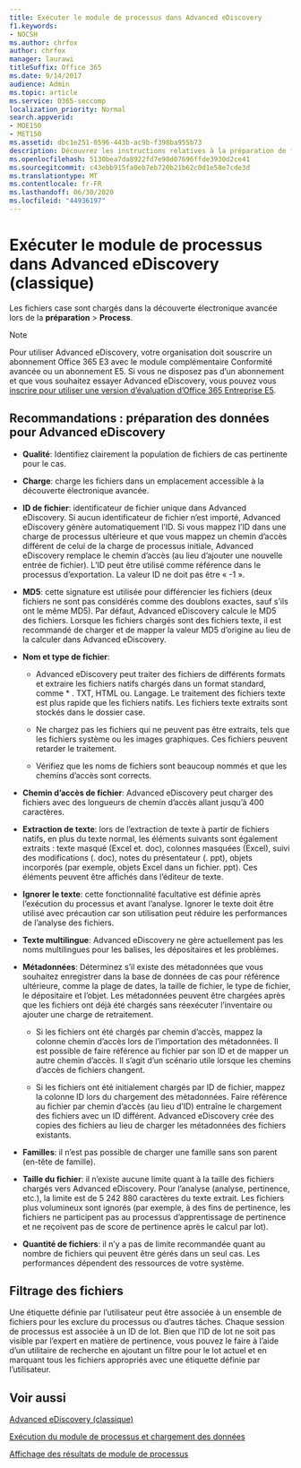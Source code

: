 ```yaml
---
title: Exécuter le module de processus dans Advanced eDiscovery
f1.keywords:
- NOCSH
ms.author: chrfox
author: chrfox
manager: laurawi
titleSuffix: Office 365
ms.date: 9/14/2017
audience: Admin
ms.topic: article
ms.service: O365-seccomp
localization_priority: Normal
search.appverid:
- MOE150
- MET150
ms.assetid: dbc1e251-0596-443b-ac9b-f398ba955b73
description: Découvrez les instructions relatives à la préparation de fichiers de cas de données pour analyse avec Advanced eDiscovery.
ms.openlocfilehash: 5130bea7da8922fd7e98d07696ffde3930d2ce41
ms.sourcegitcommit: c43ebb915fa0eb7eb720b21b62c0d1e58e7cde3d
ms.translationtype: MT
ms.contentlocale: fr-FR
ms.lasthandoff: 06/30/2020
ms.locfileid: "44936197"
---
```

# <a name="run-the-process-module-in-advanced-ediscovery-classic"></a>Exécuter le module de processus dans Advanced eDiscovery (classique)

Les fichiers case sont chargés dans la découverte électronique avancée lors de la **préparation** \> **Process**. 
  
> [!NOTE]
> Pour utiliser Advanced eDiscovery, votre organisation doit souscrire un abonnement Office 365 E3 avec le module complémentaire Conformité avancée ou un abonnement E5. Si vous ne disposez pas d’un abonnement et que vous souhaitez essayer Advanced eDiscovery, vous pouvez vous [inscrire pour utiliser une version d’évaluation d’Office 365 Entreprise E5](https://go.microsoft.com/fwlink/p/?LinkID=698279). 
  
## <a name="guidelines-preparing-data-for-advanced-ediscovery"></a>Recommandations : préparation des données pour Advanced eDiscovery

- **Qualité**: Identifiez clairement la population de fichiers de cas pertinente pour le cas.
    
- **Charge**: charge les fichiers dans un emplacement accessible à la découverte électronique avancée.
    
- **ID de fichier**: identificateur de fichier unique dans Advanced eDiscovery. Si aucun identificateur de fichier n’est importé, Advanced eDiscovery génère automatiquement l’ID. Si vous mappez l’ID dans une charge de processus ultérieure et que vous mappez un chemin d’accès différent de celui de la charge de processus initiale, Advanced eDiscovery remplace le chemin d’accès (au lieu d’ajouter une nouvelle entrée de fichier). L’ID peut être utilisé comme référence dans le processus d’exportation. La valeur ID ne doit pas être « -1 ».
    
- **MD5**: cette signature est utilisée pour différencier les fichiers (deux fichiers ne sont pas considérés comme des doublons exactes, sauf s’ils ont le même MD5). Par défaut, Advanced eDiscovery calcule le MD5 des fichiers. Lorsque les fichiers chargés sont des fichiers texte, il est recommandé de charger et de mapper la valeur MD5 d’origine au lieu de la calculer dans Advanced eDiscovery.
    
- **Nom et type de fichier**:
    
  - Advanced eDiscovery peut traiter des fichiers de différents formats et extraire les fichiers natifs chargés dans un format standard, comme \* . TXT, HTML ou. Langage. Le traitement des fichiers texte est plus rapide que les fichiers natifs. Les fichiers texte extraits sont stockés dans le dossier case.
    
  - Ne chargez pas les fichiers qui ne peuvent pas être extraits, tels que les fichiers système ou les images graphiques. Ces fichiers peuvent retarder le traitement.
    
  - Vérifiez que les noms de fichiers sont beaucoup nommés et que les chemins d’accès sont corrects.
    
- **Chemin d’accès de fichier**: Advanced eDiscovery peut charger des fichiers avec des longueurs de chemin d’accès allant jusqu’à 400 caractères.
    
- **Extraction de texte**: lors de l’extraction de texte à partir de fichiers natifs, en plus du texte normal, les éléments suivants sont également extraits : texte masqué (Excel et. doc), colonnes masquées (Excel), suivi des modifications (. doc), notes du présentateur (. ppt), objets incorporés (par exemple, objets Excel dans un fichier. ppt). Ces éléments peuvent être affichés dans l’éditeur de texte.
    
- **Ignorer le texte**: cette fonctionnalité facultative est définie après l’exécution du processus et avant l’analyse. Ignorer le texte doit être utilisé avec précaution car son utilisation peut réduire les performances de l’analyse des fichiers.
    
- **Texte multilingue**: Advanced eDiscovery ne gère actuellement pas les noms multilingues pour les balises, les dépositaires et les problèmes.
    
- **Métadonnées**: Déterminez s’il existe des métadonnées que vous souhaitez enregistrer dans la base de données de cas pour référence ultérieure, comme la plage de dates, la taille de fichier, le type de fichier, le dépositaire et l’objet. Les métadonnées peuvent être chargées après que les fichiers ont déjà été chargés sans réexécuter l’inventaire ou ajouter une charge de retraitement. 
    
  - Si les fichiers ont été chargés par chemin d’accès, mappez la colonne chemin d’accès lors de l’importation des métadonnées. Il est possible de faire référence au fichier par son ID et de mapper un autre chemin d’accès. Il s’agit d’un scénario utile lorsque les chemins d’accès de fichiers changent.
    
  - Si les fichiers ont été initialement chargés par ID de fichier, mappez la colonne ID lors du chargement des métadonnées. Faire référence au fichier par chemin d’accès (au lieu d’ID) entraîne le chargement des fichiers avec un ID différent. Advanced eDiscovery crée des copies des fichiers au lieu de charger les métadonnées des fichiers existants.
    
- **Familles**: il n’est pas possible de charger une famille sans son parent (en-tête de famille). 
    
- **Taille du fichier**: il n’existe aucune limite quant à la taille des fichiers chargés vers Advanced eDiscovery. Pour l’analyse (analyse, pertinence, etc.), la limite est de 5 242 880 caractères du texte extrait. Les fichiers plus volumineux sont ignorés (par exemple, à des fins de pertinence, les fichiers ne participent pas au processus d’apprentissage de pertinence et ne reçoivent pas de score de pertinence après le calcul par lot).
    
- **Quantité de fichiers**: il n’y a pas de limite recommandée quant au nombre de fichiers qui peuvent être gérés dans un seul cas. Les performances dépendent des ressources de votre système. 
    
## <a name="filtering-files"></a>Filtrage des fichiers

Une étiquette définie par l’utilisateur peut être associée à un ensemble de fichiers pour les exclure du processus ou d’autres tâches. Chaque session de processus est associée à un ID de lot. Bien que l’ID de lot ne soit pas visible par l’expert en matière de pertinence, vous pouvez le faire à l’aide d’un utilitaire de recherche en ajoutant un filtre pour le lot actuel et en marquant tous les fichiers appropriés avec une étiquette définie par l’utilisateur. 
  
## <a name="see-also"></a>Voir aussi

[Advanced eDiscovery (classique)](office-365-advanced-ediscovery.md)
  
[Exécution du module de processus et chargement des données](run-the-process-module-and-load-data-in-advanced-ediscovery.md)
  
[Affichage des résultats de module de processus](view-process-module-results-in-advanced-ediscovery.md)

